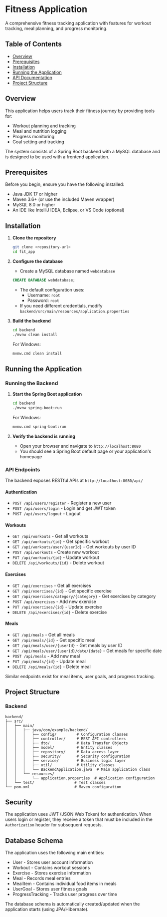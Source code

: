 # Fitness Application

A comprehensive fitness tracking application with features for workout tracking, meal planning, and progress monitoring.

## Table of Contents

- [Overview](#overview)
- [Prerequisites](#prerequisites)
- [Installation](#installation)
- [Running the Application](#running-the-application)
- [API Documentation](#api-documentation)
- [Project Structure](#project-structure)

## Overview

This application helps users track their fitness journey by providing tools for:

- Workout planning and tracking
- Meal and nutrition logging
- Progress monitoring
- Goal setting and tracking

The system consists of a Spring Boot backend with a MySQL database and is designed to be used with a frontend application.

## Prerequisites

Before you begin, ensure you have the following installed:

- Java JDK 17 or higher
- Maven 3.6+ (or use the included Maven wrapper)
- MySQL 8.0 or higher
- An IDE like IntelliJ IDEA, Eclipse, or VS Code (optional)

## Installation

1. **Clone the repository**

   ```bash
   git clone <repository-url>
   cd fit_app
   ```

2. **Configure the database**

   - Create a MySQL database named `webdatabase`

   ```sql
   CREATE DATABASE webdatabase;
   ```

   - The default configuration uses:
     - Username: `root`
     - Password: `root`
   - If you need different credentials, modify `backend/src/main/resources/application.properties`

3. **Build the backend**

   ```bash
   cd backend
   ./mvnw clean install
   ```

   For Windows:

   ```bash
   mvnw.cmd clean install
   ```

## Running the Application

### Running the Backend

1. **Start the Spring Boot application**

   ```bash
   cd backend
   ./mvnw spring-boot:run
   ```

   For Windows:

   ```bash
   mvnw.cmd spring-boot:run
   ```

2. **Verify the backend is running**
   - Open your browser and navigate to `http://localhost:8080`
   - You should see a Spring Boot default page or your application's homepage

### API Endpoints

The backend exposes RESTful APIs at `http://localhost:8080/api/`

#### Authentication

- `POST /api/users/register` - Register a new user
- `POST /api/users/login` - Login and get JWT token
- `POST /api/users/logout` - Logout

#### Workouts

- `GET /api/workouts` - Get all workouts
- `GET /api/workouts/{id}` - Get specific workout
- `GET /api/workouts/user/{userId}` - Get workouts by user ID
- `POST /api/workouts` - Create new workout
- `PUT /api/workouts/{id}` - Update workout
- `DELETE /api/workouts/{id}` - Delete workout

#### Exercises

- `GET /api/exercises` - Get all exercises
- `GET /api/exercises/{id}` - Get specific exercise
- `GET /api/exercises/category/{category}` - Get exercises by category
- `POST /api/exercises` - Add new exercise
- `PUT /api/exercises/{id}` - Update exercise
- `DELETE /api/exercises/{id}` - Delete exercise

#### Meals

- `GET /api/meals` - Get all meals
- `GET /api/meals/{id}` - Get specific meal
- `GET /api/meals/user/{userId}` - Get meals by user ID
- `GET /api/meals/user/{userId}/date/{date}` - Get meals for specific date
- `POST /api/meals` - Add new meal
- `PUT /api/meals/{id}` - Update meal
- `DELETE /api/meals/{id}` - Delete meal

Similar endpoints exist for meal items, user goals, and progress tracking.

## Project Structure

### Backend

```
backend/
├── src/
│   ├── main/
│   │   ├── java/com/example/backend/
│   │   │   ├── config/         # Configuration classes
│   │   │   ├── controller/     # REST API controllers
│   │   │   ├── dto/            # Data Transfer Objects
│   │   │   ├── model/          # Entity classes
│   │   │   ├── repository/     # Data access layer
│   │   │   ├── security/       # Security configuration
│   │   │   ├── service/        # Business logic layer
│   │   │   ├── util/           # Utility classes
│   │   │   └── BackendApplication.java  # Main application class
│   │   └── resources/
│   │       └── application.properties  # Application configuration
│   └── test/                  # Test classes
└── pom.xml                    # Maven configuration
```

## Security

The application uses JWT (JSON Web Token) for authentication. When users login or register, they receive a token that must be included in the `Authorization` header for subsequent requests.

## Database Schema

The application uses the following main entities:

- User - Stores user account information
- Workout - Contains workout sessions
- Exercise - Stores exercise information
- Meal - Records meal entries
- MealItem - Contains individual food items in meals
- UserGoal - Stores user fitness goals
- ProgressTracking - Tracks user progress over time

The database schema is automatically created/updated when the application starts (using JPA/Hibernate).
